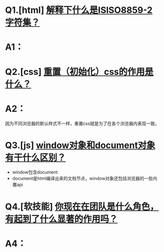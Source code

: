 # Q1.[html] [解释下什么是ISISO8859-2字符集？](https://github.com/haizlin/fe-interview/issues/156)
# A1：


# Q2.[css] [重置（初始化）css的作用是什么？](https://github.com/haizlin/fe-interview/issues/158)
# A2：
因为不同浏览器的默认样式不一样，重置css就是为了在各个浏览器内表现一致。

# Q3.[js] [window对象和document对象有干什么区别？](https://github.com/haizlin/fe-interview/issues/157)
* window包含document
* document是html编译出来的文档节点，window对象还包括浏览器的一些内置api


# Q4.[软技能] [你现在在团队是什么角色，有起到了什么显著的作用吗？](https://github.com/haizlin/fe-interview/issues/159)
# A4：